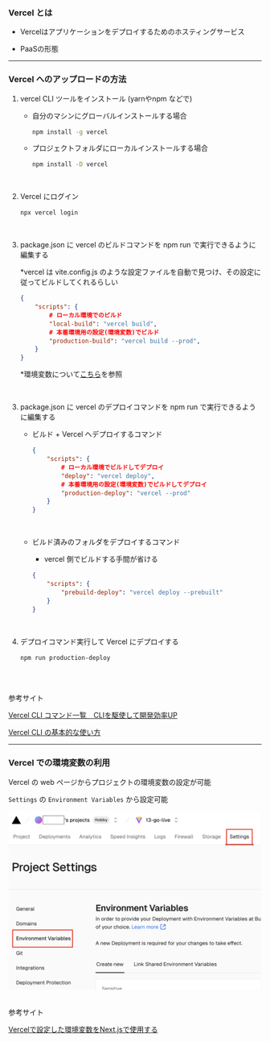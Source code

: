 ### Vercel とは

- Vercelはアプリケーションをデプロイするためのホスティングサービス

- PaaSの形態

---

### Vercel へのアップロードの方法

1. vercel CLI ツールをインストール (yarnやnpm などで)

    - 自分のマシンにグローバルインストールする場合

        ```bash
        npm install -g vercel
        ```

    - プロジェクトフォルダにローカルインストールする場合

        ```bash
        npm install -D vercel
        ```

<br>

2. Vercel にログイン

    ```bash
    npx vercel login
    ```

<br>

3. package.json に vercel のビルドコマンドを npm run で実行できるように編集する

    *vercel は vite.config.js のような設定ファイルを自動で見つけ、その設定に従ってビルドしてくれるらしい    

    ```json
    {
        "scripts": {
            # ローカル環境でのビルド
            "local-build": "vercel build",
            # 本番環境用の設定(環境変数)でビルド
            "production-build": "vercel build --prod",
        }
    }
    ```

    *環境変数について[こちら](#vercel-での環境変数の利用)を参照

<br>

3. package.json に vercel のデプロイコマンドを npm run で実行できるように編集する

    - ビルド + Vercel へデプロイするコマンド

        ```json
        {
            "scripts": {
                # ローカル環境でビルドしてデプロイ
                "deploy": "vercel deploy",
                # 本番環境用の設定(環境変数)でビルドしてデプロイ
                "production-deploy": "vercel --prod"
            }
        }
        ```

    <br>

    - ビルド済みのフォルダをデプロイするコマンド

        - vercel 側でビルドする手間が省ける

        ```json
        {
            "scripts": {
                "prebuild-deploy": "vercel deploy --prebuilt"
            }
        }
        ```
    
<br>

4. デプロイコマンド実行して Vercel にデプロイする

    ```bash
    npm run production-deploy  
    ```

<br>
<br>

参考サイト

[Vercel CLI コマンド一覧　CLIを駆使して開発効率UP](https://note.com/libproc/n/ndf45b937b394)

[Vercel CLI の基本的な使い方](https://www.kimizuy.dev/blog/post/how-to-use-vercel-cli)

---

### Vercel での環境変数の利用

Vercel の web ページからプロジェクトの環境変数の設定が可能

 `Settings` の `Environment Variables` から設定可能
 
<img src="./img/Vercel-Env_1.png" />

<br>
<br>

参考サイト

[Vercelで設定した環境変数をNext.jsで使用する](https://qiita.com/Slowhand0309/items/f954237520d343fa9e4c)